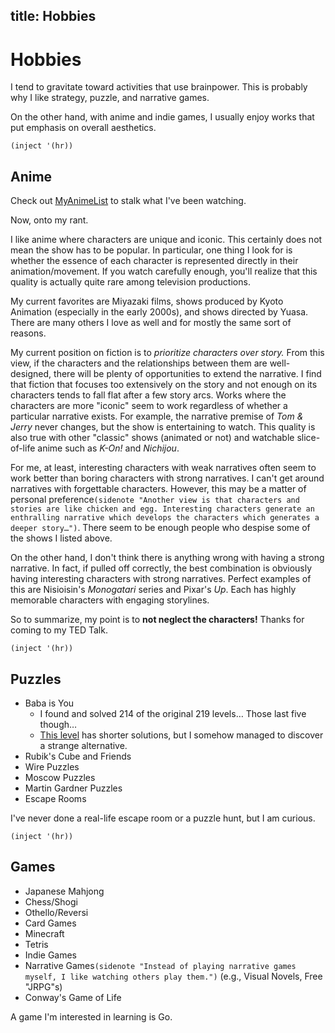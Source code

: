title: Hobbies
---

# Hobbies

I tend to gravitate toward activities that use brainpower. This is probably why
I like strategy, puzzle, and narrative games.

On the other hand, with anime and indie games, I usually enjoy works that put
emphasis on overall aesthetics.

`(inject '(hr))`

## Anime

Check out [MyAnimeList](https://myanimelist.net/profile/niltnir) to stalk what
I've been watching.

Now, onto my rant.

I like anime where characters are unique and iconic. This certainly does not
mean the show has to be popular. In particular, one thing I look for is whether
the essence of each character is represented directly in their
animation/movement. If you watch carefully enough, you'll realize that this
quality is actually quite rare among television productions.

My current favorites are Miyazaki films, shows produced by Kyoto Animation
(especially in the early 2000s), and shows directed by Yuasa. There are many
others I love as well and for mostly the same sort of reasons.

My current position on fiction is to *prioritize characters over story.* From
this view, if the characters and the relationships between them are
well-designed, there will be plenty of opportunities to extend the narrative. I
find that fiction that focuses too extensively on the story and not enough on
its characters tends to fall flat after a few story arcs. Works where the
characters are more "iconic" seem to work regardless of whether a particular
narrative exists. For example, the narrative premise of *Tom & Jerry* never
changes, but the show is entertaining to watch. This quality is also true with
other "classic" shows (animated or not) and watchable slice-of-life anime such
as *K-On!* and *Nichijou*.

For me, at least, interesting characters with weak narratives often seem to
work better than boring characters with strong narratives. I can't get around
narratives with forgettable characters. However, this may be a matter of
personal preference`(sidenote "Another view is that characters and stories are
like chicken and egg. Interesting characters generate an enthralling narrative
which develops the characters which generates a deeper story…")`. There seem to
be enough people who despise some of the shows I listed above.

On the other hand, I don't think there is anything wrong with having a strong
narrative. In fact, if pulled off correctly, the best combination is obviously
having interesting characters with strong narratives. Perfect examples of this
are Nisioisin's *Monogatari* series and Pixar's *Up*. Each has highly memorable
characters with engaging storylines.

So to summarize, my point is to **not neglect the characters!** Thanks for
coming to my TED Talk.

`(inject '(hr))`

## Puzzles

- Baba is You
  - I found and solved 214 of the original 219 levels… Those last five though…
  - [This level](https://babaiswiki.fandom.com/wiki/Maritime_Adventures) has
    shorter solutions, but I somehow managed to discover a strange alternative.
- Rubik's Cube and Friends
- Wire Puzzles
- Moscow Puzzles
- Martin Gardner Puzzles
- Escape Rooms

I've never done a real-life escape room or a puzzle hunt, but I am curious.

`(inject '(hr))`

## Games

- Japanese Mahjong
- Chess/Shogi
- Othello/Reversi
- Card Games
- Minecraft
- Tetris
- Indie Games
- Narrative Games`(sidenote "Instead of playing narrative games myself, I like
  watching others play them.")` (e.g., Visual Novels, Free "JRPG"s)
- Conway's Game of Life

A game I'm interested in learning is Go.
